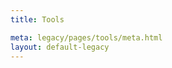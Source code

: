 ```yaml
---
title: Tools

meta: legacy/pages/tools/meta.html
layout: default-legacy
---
```


<section id="tools">
    <script>
        genWeb(
            "/legacy/images/tools/terminal-preview.png",
            "https://tools.bscit.dev/pages/terminal2/",
            "Conch",
            `<p class="muted">Small experimental web app. Created to learn more about programming language parsing and execution.</p>`
        );
    </script>
    <script>
        genWebApp(
            "/legacy/images/tools/buckshot-counter-preview.png",
            "https://tmaster-terrarian.github.io/buckshot-counter/",
            "https://github.com/tmaster-terrarian/BuckshotCounter.NET/releases",
            "Buckshot Counter",
            `<p class="muted">A bare-bones tool to keep track of the shell count in a round of Buckshot Roulette.</p>`
        );
    </script>
</section>
